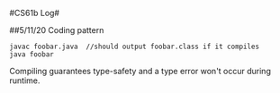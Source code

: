 #CS61b Log#

##5/11/20
Coding pattern

```
javac foobar.java  //should output foobar.class if it compiles
java foobar
```

Compiling guarantees type-safety and a type error won't occur during runtime.


